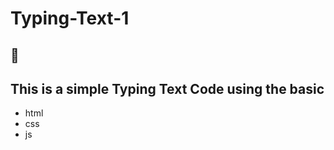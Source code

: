 # Typing-Text-1
##           👋 
## This is a simple <b>Typing Text</b> Code using the basic 
  + html
  + css
  + js
